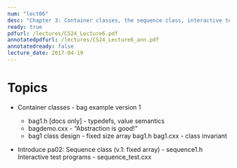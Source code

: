 ```yaml
---
num: "lect06"
desc: "Chapter 3: Container classes, the sequence class, interactive test programs, intro to pa2 "
ready: true
pdfurl: /lectures/CS24_Lecture6.pdf
annotatedpdfurl: /lectures/CS24_Lecture6_ann.pdf
annotatedready: false
lecture_date: 2017-04-19
---
```


# Topics

* Container classes - bag example version 1
	* bag1.h [docs only] - typedefs, value semantics
	* bagdemo.cxx - “Abstraction is good!”
	* bag1 class design - fixed size array
		bag1.h 
		bag1.cxx - class invariant

* Introduce pa02: Sequence class (v.1: fixed array) - sequence1.h
	Interactive test programs - sequence_test.cxx




